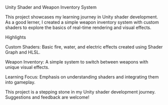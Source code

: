 Unity Shader and Weapon Inventory System

This project showcases my learning journey in Unity shader development. As a good lerner, I created a simple weapon inventory system with custom shaders to explore the basics of real-time rendering and visual effects.

Highlights

Custom Shaders: Basic fire, water, and electric effects created using Shader Graph and HLSL.

Weapon Inventory: A simple system to switch between weapons with unique visual effects.

Learning Focus: Emphasis on understanding shaders and integrating them into gameplay.

This project is a stepping stone in my Unity shader development journey. Suggestions and feedback are welcome!
